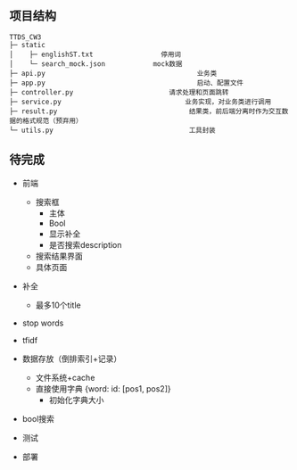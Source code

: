 ## 项目结构

```
TTDS_CW3
├─ static
│    ├─ englishST.txt				  停用词
│    └─ search_mock.json			mock数据
├─ api.py							           业务类
├─ app.py							           启动、配置文件
├─ controller.py				      	请求处理和页面跳转
├─ service.py						        业务实现，对业务类进行调用
├─ result.py						         结果类，前后端分离时作为交互数据的格式规范（预弃用）
└─ utils.py							         工具封装
```

 

## 待完成

- 前端

  - 搜索框
    - 主体
    - Bool
    - 显示补全
    - 是否搜索description
  - 搜索结果界面
  - 具体页面

  

- 补全

  - 最多10个title

  

- stop words
- tfidf



- 数据存放（倒排索引+记录）
  - 文件系统+cache
  - 直接使用字典 {word: id: [pos1, pos2]} 
    - 初始化字典大小

- bool搜索



- 测试

- 部署
